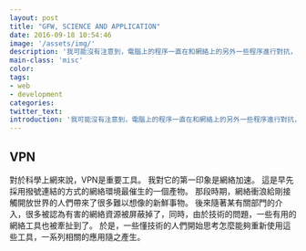 ```yaml
---
layout: post
title: "GFW, SCIENCE AND APPLICATION"
date: 2016-09-18 10:54:46
image: '/assets/img/'
description: '我可能沒有注意到，電腦上的程序一直在和網絡上的另外一些程序進行對抗，以連接到外網。'
main-class: 'misc'
color:
tags:
- web
- development
categories:
twitter_text:
introduction: '我可能沒有注意到，電腦上的程序一直在和網絡上的另外一些程序進行對抗，以連接到外網。'
---
```


## VPN
對於科學上網來說，VPN是重要工具。
我對它的第一印象是網絡加速。
這是早先採用撥號連結的方式的網絡環境最催生的一個產物。
那段時期，網絡衝浪給剛接觸開放世界的人們帶來了很多難以想像的新鮮事物。
後來隨著某有關部門的介入，很多被認為有害的網絡資源被屏蔽掉了，同時，由於技術的問題，一些有用的網絡工具也被牽扯到了。
於是，一些懂技術的人們開始思考怎麼能夠重新使用這些工具，一系列相關的應用隨之產生。
